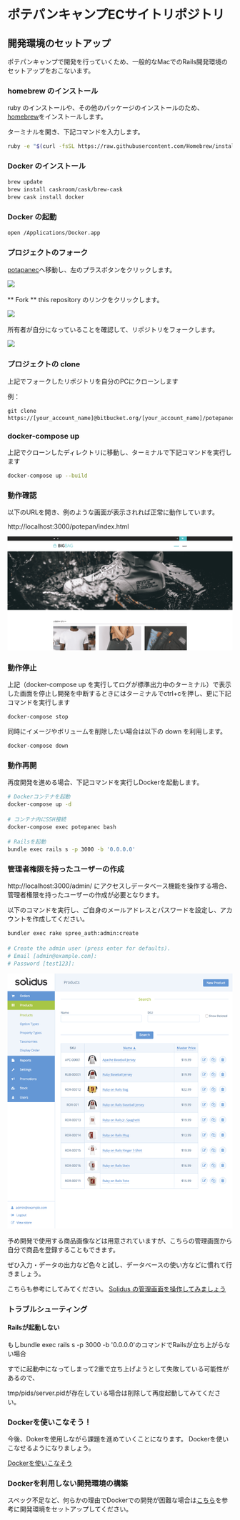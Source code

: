 # ポテパンキャンプECサイトリポジトリ

## 開発環境のセットアップ
ポテパンキャンプで開発を行っていくため、一般的なMacでのRails開発環境のセットアップをおこないます。

### homebrew のインストール
ruby のインストールや、その他のパッケージのインストールのため、[homebrew](https://brew.sh/index_ja.html)をインストールします。

ターミナルを開き、下記コマンドを入力します。

```bash
ruby -e "$(curl -fsSL https://raw.githubusercontent.com/Homebrew/install/master/install)"
```

### Docker のインストール
```bash
brew update
brew install caskroom/cask/brew-cask
brew cask install docker
```

### Docker の起動
```bash
open /Applications/Docker.app
```

### プロジェクトのフォーク

[potapanec](https://bitbucket.org/potepancamp/potepanec)へ移動し、左のプラスボタンをクリックします。

![](docs/images/installation/fork1.png)

** Fork ** this repository のリンクをクリックします。

![](docs/images/installation/fork2.png)

所有者が自分になっていることを確認して、リポジトリをフォークします。

![](docs/images/installation/fork3.png)


### プロジェクトの clone

上記でフォークしたリポジトリを自分のPCにクローンします

例：

```
git clone https://[your_account_name]@bitbucket.org/[your_account_name]/potepanec.git
```

### docker-compose up
上記でクローンしたディレクトリに移動し、ターミナルで下記コマンドを実行します

```bash
docker-compose up --build
```

### 動作確認

以下のURLを開き、例のような画面が表示されれば正常に動作しています。

http://localhost:3000/potepan/index.html

![](docs/images/installation/first_view.png)

### 動作停止
上記（docker-compose up を実行してログが標準出力中のターミナル）で表示した画面を停止し開発を中断するときにはターミナルでctrl+cを押し、更に下記コマンドを実行します

```bash
docker-compose stop
```
同時にイメージやボリュームを削除したい場合は以下の down を利用します。

```bash
docker-compose down
```
### 動作再開

再度開発を進める場合、下記コマンドを実行しDockerを起動します。

```bash
# Dockerコンテナを起動
docker-compose up -d

# コンテナ内にSSH接続
docker-compose exec potepanec bash

# Railsを起動
bundle exec rails s -p 3000 -b '0.0.0.0'
```
### 管理者権限を持ったユーザーの作成
http://localhost:3000/admin/ にアクセスしデータベース機能を操作する場合、管理者権限を持ったユーザーの作成が必要となります。

以下のコマンドを実行し、ご自身のメールアドレスとパスワードを設定し、アカウントを作成してください。

```bash
bundler exec rake spree_auth:admin:create

# Create the admin user (press enter for defaults).
# Email [admin@example.com]:
# Password [test123]:
```

![管理者画面 : 商品一覧](docs/images/installation/admin_screen.png "管理者画面 : 商品一覧")

予め開発で使用する商品画像などは用意されていますが、こちらの管理画面から自分で商品を登録することもできます。

ぜひ入力・データの出力など色々と試し、データベースの使い方などに慣れて行きましょう。

こちらも参考にしてみてください。
[Solidus の管理画面を操作してみましょう](https://potepan.gitbook.io/camp/before_camp)

### トラブルシューティング
#### Railsが起動しない
もしbundle exec rails s -p 3000 -b '0.0.0.0'のコマンドでRailsが立ち上がらない場合

 すでに起動中になってしまって2重で立ち上げようとして失敗している可能性があるので、

 tmp/pids/server.pidが存在している場合は削除して再度起動してみてください。

### Dockerを使いこなそう！

今後、Dokerを使用しながら課題を進めていくことになります。
Dockerを使いこなせるようになりましょう。

[Dockerを使いこなそう](https://potepan.gitbook.io/camp/be_a_professional_developer/manage_docker)

### Dockerを利用しない開発環境の構築
スペック不足など、何らかの理由でDockerでの開発が困難な場合は[こちら](./WITHOUTDOCKER.md)を参考に開発環境をセットアップしてください。
